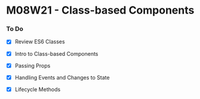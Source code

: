 # M08W21 - Class-based Components

### To Do
- [X] Review ES6 Classes
- [x] Intro to Class-based Components
- [x] Passing Props
- [x] Handling Events and Changes to State
- [x] Lifecycle Methods

